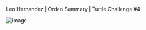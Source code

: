 Leo Hernandez | Orden Summary | Turtle Challenge #4

![image](https://github.com/user-attachments/assets/bdd26a27-ecc6-4095-bf21-914fa5ea2ce4)
